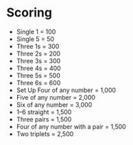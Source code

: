 # Scoring 
- Single 1 = 100 
- Single 5 = 50 
- Three 1s = 300 
- Three 2s = 200 
- Three 3s = 300 
- Three 4s = 400 
- Three 5s = 500 
- Three 6s = 600 
- Set Up Four of any number = 1,000 
- Five of any number = 2,000 
- Six of any number = 3,000 
- 1–6 straight = 1,500 
- Three pairs = 1,500 
- Four of any number with a pair = 1,500 
- Two triplets = 2,500